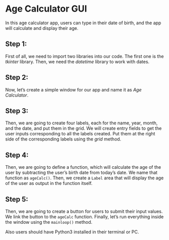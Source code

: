 # Age Calculator GUI

In this age calculator app, users can type in their date of birth, and the app will calculate and display their age. 

## Step 1:
First of all, we need to import two libraries into our code. The first one is the *tkinter* library. Then, we need the *datetime* library to work with dates.

## Step 2:
Now, let’s create a simple window for our app and name it as *Age Calculator*.

## Step 3:
Then, we are going to create four labels, each for the name, year, month, and the date, and put them in the grid.
We will create entry fields to get the user inputs corresponding to all the labels created. Put them at the right side of the corresponding labels using the *grid* method.

## Step 4:
Then, we are going to define a function, which will calculate the age of the user by subtracting the user’s birth date from today’s date. We name that function as `ageCalc()`. 
Then, we create a `Label` area that will display the age of the user as output in the function itself.

## Step 5:
Then, we are going to create a button for users to submit their input values. We link the button to the `ageCalc` function.
Finally, let’s run everything inside the window using the `mainloop()` method.

Also users should have Python3 installed in their terminal or PC.
